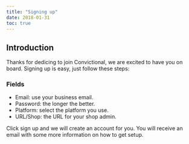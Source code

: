 ```yaml
---
title: "Signing up"
date: 2018-01-31
toc: true
---
```

## Introduction

Thanks for dedicing to join Convictional, we are excited to have you on board. Signing up is easy, just follow these steps:

### Fields
* Email: use your business email.
* Password: the longer the better.
* Platform: select the platform you use.
* URL/Shop: the URL for your shop admin.

Click sign up and we will create an account for you. You will receive an email with some more information on how to get setup.
